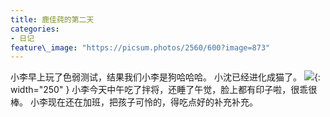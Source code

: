 ```yaml
---
title: 鹿佳莼的第二天
categories:
- 日记
feature\_image: "https://picsum.photos/2560/600?image=873"
---
```


小李早上玩了色弱测试，结果我们小李是狗哈哈哈。
小沈已经进化成猫了。
![][1]{: width="250" }
小李今天中午吃了拌将，还睡了午觉，脸上都有印子啦，很乖很棒。
小李现在还在加班，把孩子可怜的，得吃点好的补充补充。


[1]:	https://lujiachun.top/assets/img/20220420.jpeg